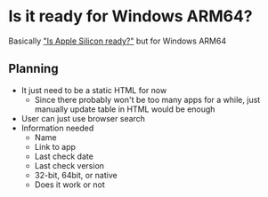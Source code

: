# Is it ready for Windows ARM64?

Basically ["Is Apple Silicon ready?"](https://isapplesiliconready.com/) but for Windows ARM64

## Planning

* It just need to be a static HTML for now
    * Since there probably won't be too many apps for a while, just manually update table in HTML would be enough
* User can just use browser search
* Information needed
    * Name
    * Link to app
    * Last check date
    * Last check version
    * 32-bit, 64bit, or native
    * Does it work or not